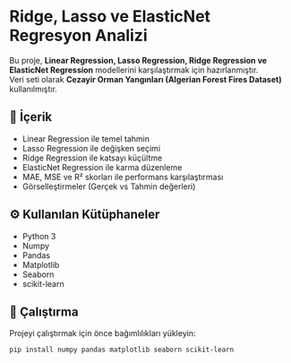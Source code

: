 # Ridge, Lasso ve ElasticNet Regresyon Analizi

Bu proje, **Linear Regression, Lasso Regression, Ridge Regression ve ElasticNet Regression** modellerini karşılaştırmak için hazırlanmıştır.  
Veri seti olarak **Cezayir Orman Yangınları (Algerian Forest Fires Dataset)** kullanılmıştır.

## 📌 İçerik
- Linear Regression ile temel tahmin
- Lasso Regression ile değişken seçimi
- Ridge Regression ile katsayı küçültme
- ElasticNet Regression ile karma düzenleme
- MAE, MSE ve R² skorları ile performans karşılaştırması
- Görselleştirmeler (Gerçek vs Tahmin değerleri)

## ⚙️ Kullanılan Kütüphaneler
- Python 3
- Numpy
- Pandas
- Matplotlib
- Seaborn
- scikit-learn

## 🚀 Çalıştırma
Projeyi çalıştırmak için önce bağımlılıkları yükleyin:

```bash
pip install numpy pandas matplotlib seaborn scikit-learn

